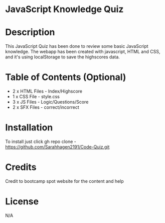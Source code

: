 # JavaScript Knowledge Quiz

# Description
This JavaScript Quiz has been done to review some basic JavaScript knowledge. The webapp has been created with javascript, HTML and CSS, and it's using localStorage to save the highscores data.



# Table of Contents (Optional)
- 2 x HTML Files - Index/Highscore 
- 1 x CSS File - style.css 
- 3 x JS Files - Logic/Questions/Score 
- 2 x SFX Files - correct/incorrect

# Installation
To install just click gh repo clone  - https://github.com/Sarahhagen2191/Code-Quiz.git

# Credits
Credit to bootcamp spot website for the content and help

# License

N/A